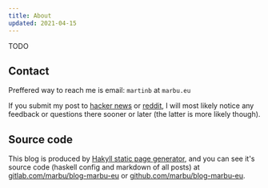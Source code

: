```yaml
---
title: About
updated: 2021-04-15
---
```


TODO

## Contact

Preffered way to reach me is email: `martinb` at `marbu.eu`

If you submit my post to
[hacker news](https://news.ycombinator.com/from?site=marbu.eu) or
[reddit](https://www.reddit.com/search/?q=site%3A%20marbu.eu), I will most
likely notice any feedback or questions there sooner or later (the latter is
more likely though).

## Source code

This blog is produced by [Hakyll static page
generator](https://jaspervdj.be/hakyll/), and you can see it's source code
(haskell config and markdown of all posts) at
[gitlab.com/marbu/blog-marbu-eu](https://gitlab.com/marbu/blog-marbu-eu) or
[github.com/marbu/blog-marbu-eu](https://github.com/marbu/blog-marbu-eu).
